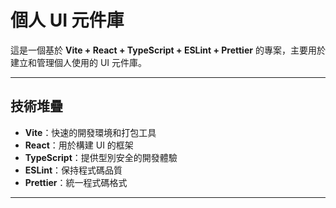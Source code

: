 # 個人 UI 元件庫

這是一個基於 **Vite + React + TypeScript + ESLint + Prettier** 的專案，主要用於建立和管理個人使用的 UI 元件庫。

---

## 技術堆疊

- **Vite**：快速的開發環境和打包工具  
- **React**：用於構建 UI 的框架  
- **TypeScript**：提供型別安全的開發體驗  
- **ESLint**：保持程式碼品質  
- **Prettier**：統一程式碼格式  

---